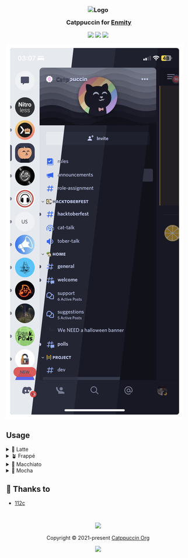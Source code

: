 <h3 align="center">
	<img src="https://raw.githubusercontent.com/catppuccin/catppuccin/main/assets/logos/exports/1544x1544_circle.png" width="100" alt="Logo"/><br/>
	<img src="https://raw.githubusercontent.com/catppuccin/catppuccin/main/assets/misc/transparent.png" height="30" width="0px"/>
	Catppuccin for <a href="https://github.com/catppuccin/enmity">Enmity</a>
  

</h3>

<p align="center">
	<a href="https://github.com/catppuccin/enmity/stargazers"><img src="https://img.shields.io/github/stars/catppuccin/enmity?colorA=363a4f&colorB=b7bdf8&style=for-the-badge"></a>
	<a href="https://github.com/catppuccin/enmity/issues"><img src="https://img.shields.io/github/issues/catppuccin/enmity?colorA=363a4f&colorB=f5a97f&style=for-the-badge"></a>
	<a href="https://github.com/catppuccin/enmity/contributors"><img src="https://img.shields.io/github/contributors/catppuccin/enmity?colorA=363a4f&colorB=a6da95&style=for-the-badge"></a>
</p>

  ![All Vers](https://raw.githubusercontent.com/112cxyz/enmity/main/assets/res.webp)
  

## Usage

<details>
<summary>🌻 Latte</summary>
<h5> Add this theme in Enmity's theme settings</h5>
	
    https://raw.githubusercontent.com/112cxyz/enmity/main/themes/Latte.json

</details>

<details>
<summary>🪴 Frappé</summary>
<h5> Add this theme in Enmity's theme settings</h5>
	
    https://raw.githubusercontent.com/112cxyz/enmity/main/themes/Frappe.json

</details>

<details>
<summary> 🌺 Macchiato</summary>
<h5> Add this theme in Enmity's theme settings</h5>
	
    https://raw.githubusercontent.com/112cxyz/enmity/main/themes/Macchiato.json

</details>

<details>
<summary>🌿  Mocha</summary>
<h5> Add this theme in Enmity's theme settings</h5>
	
    https://raw.githubusercontent.com/112cxyz/enmity/main/themes/Mocha.json

</details>


## 💝 Thanks to

- [112c](https://github.com/112cxyz)

&nbsp;

<p align="center">
	<img src="https://raw.githubusercontent.com/catppuccin/catppuccin/main/assets/footers/gray0_ctp_on_line.svg?sanitize=true" />
</p>

<p align="center">
	Copyright &copy; 2021-present <a href="https://github.com/catppuccin" target="_blank">Catppuccin Org</a>
</p>

<p align="center">
	<a href="https://github.com/catppuccin/catppuccin/blob/main/LICENSE"><img src="https://img.shields.io/static/v1.svg?style=for-the-badge&label=License&message=MIT&logoColor=d9e0ee&colorA=363a4f&colorB=b7bdf8"/></a>
</p>
